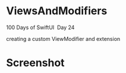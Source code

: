 # ViewsAndModifiers
100 Days of SwiftUI 
Day 24  

creating a custom ViewModifier and extension

# Screenshot


